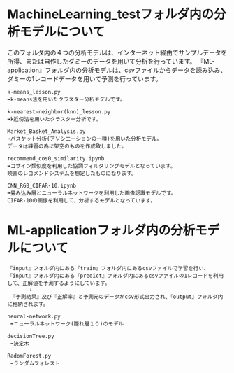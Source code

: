 
 
 # MachineLearning_testフォルダ内の分析モデルについて

このフォルダ内の４つの分析モデルは、インターネット経由でサンプルデータを所得、または自作したダミーのデータを用いて分析を行っています。
『ML-application』フォルダ内の分析モデルは、csvファイルからデータを読み込み、ダミーの1レコードデータを用いて予測を行っています。

	k-means_lesson.py  
    ➡k-means法を用いたクラスター分析モデルです。

	k-nearest-neighbor(knn)_lesson.py  
    ➡k近傍法を用いたクラスター分析です。

	Market_Basket_Analysis.py  
    ➡バスケット分析(アソシエーションの一種)を用いた分析モデル。
    データは練習の為に架空のものを作成致しました。

	recommend_cos0_similarity.ipynb  
    ➡コサイン類似度を利用した協調フィルタリングモデルとなっています。
    映画のレコメンドシステムを想定したものになります。

	CNN_RGB_CIFAR-10.ipynb
	➡畳み込み層とニューラルネットワークを利用した画像認識モデルです。
	CIFAR-10の画像を利用して、分析するモデルとなっています。


   # ML-applicationフォルダ内の分析モデルについて

    『input』フォルダ内にある『train』フォルダ内にあるcsvファイルで学習を行い、
    『input』フォルダ内にある『predict』フォルダ内にあるcsvファイルの1レコードを利用して、正解値を予測するようにしています。
           ↓
     『予測結果』及び『正解率』と予測元のデータがcsv形式出力され、『output』フォルダ内に格納されます。

    neural-network.py
     ➡ニューラルネットワーク(隠れ層１０)のモデル
     
    decisionTree.py
     ➡決定木

    RadomForest.py
     ➡ランダムフォレスト

